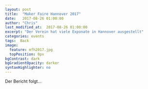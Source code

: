 ```yaml
---
layout: post
title:  "Maker Faire Hannover 2017"
date:   2017-08-26 01:00:00
author: "Chris"
last_modified_at:  2017-08-26 01:00:00
excerpt: "Der Verein hat viele Exponate in Hannover ausgestellt"
categories: events
tags:  Back
image:
  feature: mfh2017.jpg
  topPosition: 0px
bgContrast: dark
bgGradientOpacity: darker
syntaxHighlighter: no
---
```

Der Bericht folgt...


<div class="img img--fullContainer img--14xLeading" style="background-image: url({{ site.baseurl_posts_img }}WP_20170826_18_11_28_Pro.jpg);"></div>


<div class="img img--fullContainer img--14xLeading" style="background-image: url({{ site.baseurl_posts_img }}WP_20170826_18_11_40_Pro.jpg);"></div>
